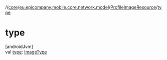 //[core](../../../index.md)/[eu.epicompany.mobile.core.network.model](../index.md)/[ProfileImageResource](index.md)/[type](type.md)

# type

[androidJvm]\
val [type](type.md): [ImageType](../-image-type/index.md)
